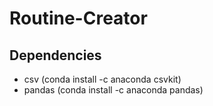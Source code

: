 # Routine-Creator

## Dependencies

 <ul>
  <li> csv (conda install -c anaconda csvkit) </li>
  <li> pandas (conda install -c anaconda pandas) </li>
</ul>
